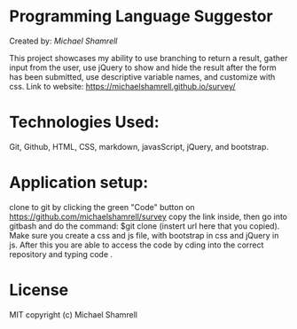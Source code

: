 # Programming Language Suggestor 

Created by: *Michael Shamrell*

This project showcases my ability to use branching to return a result, gather input from the user, use jQuery to show and hide the result after the form has been submitted, use descriptive variable names, and customize with css.
Link to website: https://michaelshamrell.github.io/survey/

# Technologies Used:
Git, Github, HTML, CSS, markdown, javasScript, jQuery, and bootstrap. 
# Application setup:
clone to git by clicking the green "Code" button on https://github.com/michaelshamrell/survey
copy the link inside, then go into gitbash and do the command: $git clone (instert url here that you copied). Make sure you create a css and js file,  with bootstrap in css and jQuery in js. After this you are able to access the code by cding into the correct repository and typing code .
# License
MIT
copyright (c) Michael Shamrell
